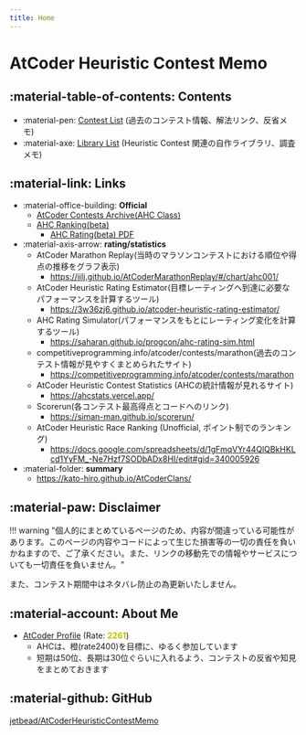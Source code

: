 ```yaml
---
title: Home
---
```


# AtCoder Heuristic Contest Memo

## :material-table-of-contents: Contents

- :material-pen: [Contest List](./ContestMemo/index.md) (過去のコンテスト情報、解法リンク、反省メモ)
- :material-axe: [Library List](./Library/index.md) (Heuristic Contest 関連の自作ライブラリ、調査メモ)

## :material-link: Links

- :material-office-building: **Official**
  - [AtCoder Contests Archive(AHC Class)](https://atcoder.jp/contests/archive?ratedType=4&category=0&keyword=)
  - [AHC Ranking(beta)](https://www.dropbox.com/s/j276tgd7izpc40u/ranking.csv?dl=0)
    - [AHC Rating(beta) PDF](https://www.dropbox.com/s/ne358pdixfafppm/AHC_rating.pdf?dl=0)
- :material-axis-arrow: **rating/statistics**
  - AtCoder Marathon Replay(当時のマラソンコンテストにおける順位や得点の推移をグラフ表示)
    - https://iilj.github.io/AtCoderMarathonReplay/#/chart/ahc001/
  - AtCoder Heuristic Rating Estimator(目標レーティングへ到達に必要なパフォーマンスを計算するツール)
    - https://3w36zj6.github.io/atcoder-heuristic-rating-estimator/
  - AHC Rating Simulator(パフォーマンスをもとにレーティング変化を計算するツール)
    - https://saharan.github.io/progcon/ahc-rating-sim.html
  - competitiveprogramming.info/atcoder/contests/marathon(過去のコンテスト情報が見やすくまとめられたサイト)
    - https://competitiveprogramming.info/atcoder/contests/marathon
  - AtCoder Heuristic Contest Statistics (AHCの統計情報が見れるサイト)
    - https://ahcstats.vercel.app/
  - Scorerun(各コンテスト最高得点とコードへのリンク)
    - https://siman-man.github.io/scorerun/
  - AtCoder Heuristic Race Ranking (Unofficial, ポイント制でのランキング)
    - https://docs.google.com/spreadsheets/d/1gFmqVYr44QlQBkHKLcd1YyFM_-Ne7Hzf7SODbADx8HI/edit#gid=340005926
- :material-folder: **summary**
  - https://kato-hiro.github.io/AtCoderClans/

## :material-paw: Disclaimer

!!! warning "個人的にまとめているページのため、内容が間違っている可能性があります。このページの内容やコードによって生じた損害等の一切の責任を負いかねますので、ご了承ください。また、リンクの移動先での情報やサービスについても一切責任を負いません。"

また、コンテスト期間中はネタバレ防止の為更新いたしません。

## :material-account: About Me

- [AtCoder Profile](https://atcoder.jp/users/phyllo?contestType=heuristic) (Rate: <span style="color: #c0c000; font-weight: bold">2261</span>)
  - AHCは、橙(rate2400)を目標に、ゆるく参加しています
  - 短期は50位、長期は30位ぐらいに入れるよう、コンテストの反省や知見をまとめておきます

## :material-github: GitHub

[jetbead/AtCoderHeuristicContestMemo](https://github.com/jetbead/AtCoderHeuristicContestMemo/)
